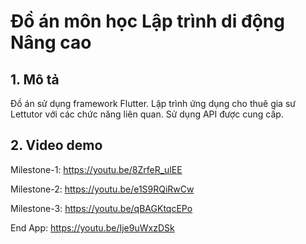 # Đồ án môn học Lập trình di động Nâng cao

## 1. Mô tả

Đồ án sử dụng framework Flutter.
Lập trình ứng dụng cho thuê gia sư Lettutor với các chức năng liên quan.
Sử dụng API được cung cấp.

## 2. Video demo
Milestone-1:
https://youtu.be/8ZrfeR_ulEE

Milestone-2:
https://youtu.be/e1S9RQiRwCw

Milestone-3:
https://youtu.be/qBAGKtqcEPo

End App: 
https://youtu.be/Ije9uWxzDSk
